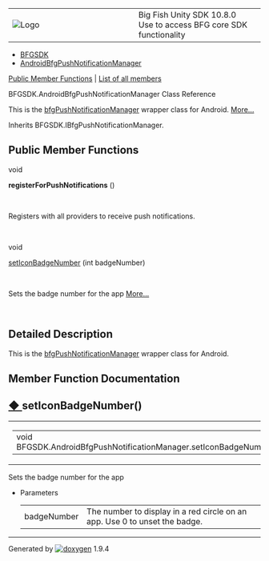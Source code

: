 <table>
<colgroup>
<col style="width: 50%" />
<col style="width: 50%" />
</colgroup>
<tbody>
<tr class="odd">
<td><img src="Icon-100.png" alt="Logo" /></td>
<td><div id="projectname">
Big Fish Unity SDK<span id="projectnumber"> 10.8.0</span>
</div>
<div id="projectbrief">
Use to access BFG core SDK functionality
</div></td>
</tr>
</tbody>
</table>

  - [BFGSDK](namespace_b_f_g_s_d_k.html)
  - [AndroidBfgPushNotificationManager](class_b_f_g_s_d_k_1_1_android_bfg_push_notification_manager.html)

[Public Member Functions](#pub-methods) | [List of all
members](class_b_f_g_s_d_k_1_1_android_bfg_push_notification_manager-members.html)

BFGSDK.AndroidBfgPushNotificationManager Class Reference

This is the
[bfgPushNotificationManager](class_b_f_g_s_d_k_1_1bfg_push_notification_manager.html)
wrapper class for Android.
[More...](class_b_f_g_s_d_k_1_1_android_bfg_push_notification_manager.html#details)

Inherits BFGSDK.IBfgPushNotificationManager.

##  Public Member Functions

void 

**registerForPushNotifications** ()

 

Registers with all providers to receive push notifications.  

 

void 

[setIconBadgeNumber](class_b_f_g_s_d_k_1_1_android_bfg_push_notification_manager.html#a4e2fbb9c76e5ea90a7c8c9bdfdb6e094)
(int badgeNumber)

 

Sets the badge number for the app
[More...](class_b_f_g_s_d_k_1_1_android_bfg_push_notification_manager.html#a4e2fbb9c76e5ea90a7c8c9bdfdb6e094)  

 

## Detailed Description

This is the
[bfgPushNotificationManager](class_b_f_g_s_d_k_1_1bfg_push_notification_manager.html)
wrapper class for Android.

## Member Function Documentation

## [◆ ](#a4e2fbb9c76e5ea90a7c8c9bdfdb6e094)setIconBadgeNumber()

<table>
<colgroup>
<col style="width: 50%" />
<col style="width: 50%" />
</colgroup>
<tbody>
<tr class="odd">
<td><table>
<tbody>
<tr class="odd">
<td>void BFGSDK.AndroidBfgPushNotificationManager.setIconBadgeNumber</td>
<td>(</td>
<td>int </td>
<td><em>badgeNumber</em></td>
<td>)</td>
<td></td>
</tr>
</tbody>
</table></td>
<td><span class="mlabels"><span class="mlabel">inline</span></span></td>
</tr>
</tbody>
</table>

Sets the badge number for the app

  - Parameters
    
    |             |                                                                            |
    | ----------- | -------------------------------------------------------------------------- |
    | badgeNumber | The number to display in a red circle on an app. Use 0 to unset the badge. |
    

-----

Generated
by [![doxygen](doxygen.svg)](https://www.doxygen.org/index.html) 1.9.4
